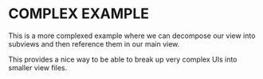 COMPLEX EXAMPLE
===============

This is a more complexed example where we can decompose our view into subviews and then reference them in our main view.

This provides a nice way to be able to break up very complex UIs into smaller view files.

